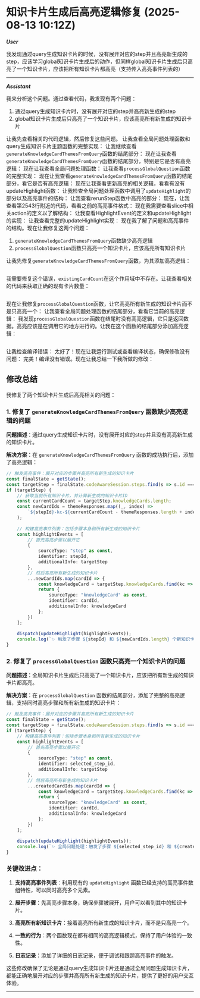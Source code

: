 <!-- Generated by SpecStory -->

# 知识卡片生成后高亮逻辑修复 (2025-08-13 10:12Z)

_**User**_

我发现通过query生成知识卡片的时候，没有展开对应的step并且高亮新生成的step，应该学习global知识卡片生成后的动作，但同样global知识卡片生成后只高亮了一个知识卡片，应该把所有知识卡片都高亮（支持传入高亮事件列表的）

---

_**Assistant**_

我来分析这个问题。通过查看代码，我发现有两个问题：

1. 通过query生成知识卡片时，没有展开对应的step并高亮新生成的step
2. global知识卡片生成后只高亮了一个知识卡片，应该高亮所有新生成的知识卡片

让我先查看相关的代码逻辑，然后修复这些问题。 让我查看全局问题处理函数和query生成知识卡片主题函数的完整实现： 让我继续查看`generateKnowledgeCardThemesFromQuery`函数的结尾部分： 现在让我查看`generateKnowledgeCardThemesFromQuery`函数的结尾部分，特别是它是否有高亮逻辑： 现在让我查看全局问题处理函数： 让我查看`processGlobalQuestion`函数的完整实现： 现在让我查看`generateKnowledgeCardThemesFromQuery`函数的结尾部分，看它是否有高亮逻辑： 现在让我查看更新高亮的相关逻辑，看看有没有updateHighlight函数： 让我检查全局问题处理函数中调用了`updateHighlight`的部分以及高亮事件的结构： 让我查看rerunStep函数中高亮的部分： 现在，让我查看第2543行附近的代码，看看之前的高亮事件格式： 现在我需要查看slice中相关action的定义以了解结构： 让我查看HighlightEvent的定义和updateHighlight的实现： 让我查看完整的updateHighlight实现： 现在我了解了问题和高亮事件的结构。现在让我修复这两个问题：

1. `generateKnowledgeCardThemesFromQuery`函数缺少高亮逻辑
2. `processGlobalQuestion`函数只高亮一个知识卡片，应该高亮所有知识卡片

让我先修复`generateKnowledgeCardThemesFromQuery`函数，为其添加高亮逻辑： 
```

```
我需要修复这个错误，`existingCardCount`在这个作用域中不存在。让我查看相关的代码来获取正确的现有卡片数量： 
```

```
现在让我修复`processGlobalQuestion`函数，让它高亮所有新生成的知识卡片而不是只高亮一个： 让我查看全局问题处理函数的结尾部分，看看它当前的高亮逻辑： 我发现`processGlobalQuestion`函数在结尾时没有高亮逻辑，它只是返回数据。高亮应该是在调用它的地方进行的。让我在这个函数的结尾部分添加高亮逻辑： 
```

```
让我检查编译错误： 太好了！现在让我运行测试或查看编译状态，确保修改没有问题： 完美！编译没有错误。现在让我总结一下我所做的修改：

## 修改总结

我修复了两个知识卡片生成后高亮相关的问题：

### 1. 修复了 `generateKnowledgeCardThemesFromQuery` 函数缺少高亮逻辑的问题

**问题描述**：通过query生成知识卡片时，没有展开对应的step并且没有高亮新生成的知识卡片。

**解决方案**：在 `generateKnowledgeCardThemesFromQuery` 函数的成功执行后，添加了高亮逻辑：

```typescript
// 触发高亮事件：展开对应的步骤并高亮所有新生成的知识卡片
const finalState = getState();
const targetStep = finalState.codeAwareSession.steps.find(s => s.id === stepId);
if (targetStep) {
    // 获取当前所有知识卡片，并计算新生成的知识卡片ID
    const currentCardCount = targetStep.knowledgeCards.length;
    const newCardIds = themeResponses.map((_, index) => 
        `${stepId}-kc-${currentCardCount - themeResponses.length + index + 1}`
    );
    
    // 构建高亮事件列表：包括步骤本身和所有新生成的知识卡片
    const highlightEvents = [
        // 首先高亮步骤以展开它
        {
            sourceType: "step" as const,
            identifier: stepId,
            additionalInfo: targetStep
        },
        // 然后高亮所有新生成的知识卡片
        ...newCardIds.map(cardId => {
            const knowledgeCard = targetStep.knowledgeCards.find(kc => kc.id === cardId);
            return {
                sourceType: "knowledgeCard" as const,
                identifier: cardId,
                additionalInfo: knowledgeCard
            };
        })
    ];
    
    dispatch(updateHighlight(highlightEvents));
    console.log(`✨ 触发了步骤 ${stepId} 和 ${newCardIds.length} 个新知识卡片的高亮事件`);
}
```

### 2. 修复了 `processGlobalQuestion` 函数只高亮一个知识卡片的问题

**问题描述**：全局知识卡片生成后只高亮了一个知识卡片，应该把所有新生成的知识卡片都高亮。

**解决方案**：在 `processGlobalQuestion` 函数的结尾部分，添加了完整的高亮逻辑，支持同时高亮步骤和所有新生成的知识卡片：

```typescript
// 触发高亮事件：展开对应的步骤并高亮所有新生成的知识卡片
const finalState = getState();
const targetStep = finalState.codeAwareSession.steps.find(s => s.id === selected_step_id);
if (targetStep) {
    // 构建高亮事件列表：包括步骤本身和所有新生成的知识卡片
    const highlightEvents = [
        // 首先高亮步骤以展开它
        {
            sourceType: "step" as const,
            identifier: selected_step_id,
            additionalInfo: targetStep
        },
        // 然后高亮所有新生成的知识卡片
        ...createdCardIds.map(cardId => {
            const knowledgeCard = targetStep.knowledgeCards.find(kc => kc.id === cardId);
            return {
                sourceType: "knowledgeCard" as const,
                identifier: cardId,
                additionalInfo: knowledgeCard
            };
        })
    ];
    
    dispatch(updateHighlight(highlightEvents));
    console.log(`✨ 全局问题处理：触发了步骤 ${selected_step_id} 和 ${createdCardIds.length} 个新知识卡片的高亮事件`);
}
```

### 关键改进点：

1. **支持高亮事件列表**：利用现有的 `updateHighlight` 函数已经支持的高亮事件数组特性，可以同时高亮多个元素。

2. **展开步骤**：先高亮步骤本身，确保步骤被展开，用户可以看到其中的知识卡片。

3. **高亮所有新知识卡片**：接着高亮所有新生成的知识卡片，而不是只高亮一个。

4. **一致的行为**：两个函数现在都有相同的高亮逻辑模式，保持了用户体验的一致性。

5. **日志记录**：添加了详细的日志记录，便于调试和跟踪高亮事件的触发。

这些修改确保了无论是通过query生成知识卡片还是通过全局问题生成知识卡片，都能正确地展开对应的步骤并高亮所有新生成的知识卡片，提供了更好的用户交互体验。

---

